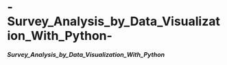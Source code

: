 # -Survey_Analysis_by_Data_Visualization_With_Python-
***Survey_Analysis_by_Data_Visualization_With_Python***
